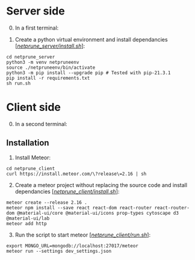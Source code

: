 # Server side

0. In a first terminal: 

1. Create a python virtual environment and install dependancies [_[netprune_server/install.sh](netprune_server/install.sh)_]: 

```
cd netprune_server
python3 -m venv netpruneenv
source ./netpruneenv/bin/activate
python3 -m pip install --upgrade pip # Tested with pip-21.3.1
pip install -r requirements.txt
sh run.sh
```

# Client side

0. In a second terminal:  

## Installation


1. Install Meteor: 

```
cd netprune_client
curl https://install.meteor.com/\?release\=2.16 | sh
```

2. Create a meteor project without replacing the source code and install dependancies [_[netprune_client/install.sh](netprune_client/install.sh)_]: 

```
meteor create --release 2.16 .
meteor npm install --save react react-dom react-router react-router-dom @material-ui/core @material-ui/icons prop-types cytoscape d3 @material-ui/lab
meteor add http
```

3. Run the script to start meteor [_[netprune_client/run.sh](netprune_client/run.sh)_]: 

```
export MONGO_URL=mongodb://localhost:27017/meteor
meteor run --settings dev_settings.json
```
